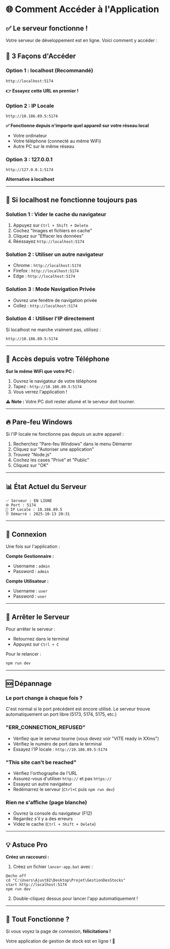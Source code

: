# 🌐 Comment Accéder à l'Application

## ✅ Le serveur fonctionne !

Votre serveur de développement est en ligne. Voici comment y accéder :

## 📱 3 Façons d'Accéder

### Option 1 : localhost (Recommandé)
```
http://localhost:5174
```
**👉 Essayez cette URL en premier !**

### Option 2 : IP Locale
```
http://10.186.89.5:5174
```
**✅ Fonctionne depuis n'importe quel appareil sur votre réseau local**
- Votre ordinateur
- Votre téléphone (connecté au même WiFi)
- Autre PC sur le même réseau

### Option 3 : 127.0.0.1
```
http://127.0.0.1:5174
```
**Alternative à localhost**

---

## 🔧 Si localhost ne fonctionne toujours pas

### Solution 1 : Vider le cache du navigateur
1. Appuyez sur `Ctrl + Shift + Delete`
2. Cochez "Images et fichiers en cache"
3. Cliquez sur "Effacer les données"
4. Réessayez `http://localhost:5174`

### Solution 2 : Utiliser un autre navigateur
- Chrome : `http://localhost:5174`
- Firefox : `http://localhost:5174`
- Edge : `http://localhost:5174`

### Solution 3 : Mode Navigation Privée
- Ouvrez une fenêtre de navigation privée
- Collez : `http://localhost:5174`

### Solution 4 : Utiliser l'IP directement
Si localhost ne marche vraiment pas, utilisez :
```
http://10.186.89.5:5174
```

---

## 🎯 Accès depuis votre Téléphone

**Sur le même WiFi que votre PC :**

1. Ouvrez le navigateur de votre téléphone
2. Tapez : `http://10.186.89.5:5174`
3. Vous verrez l'application !

**⚠️ Note :** Votre PC doit rester allumé et le serveur doit tourner.

---

## 🔥 Pare-feu Windows

Si l'IP locale ne fonctionne pas depuis un autre appareil :

1. Recherchez "Pare-feu Windows" dans le menu Démarrer
2. Cliquez sur "Autoriser une application"
3. Trouvez "Node.js"
4. Cochez les cases "Privé" et "Public"
5. Cliquez sur "OK"

---

## 📊 État Actuel du Serveur

```
✅ Serveur : EN LIGNE
🌐 Port : 5174
📍 IP Locale : 10.186.89.5
⏰ Démarré : 2025-10-13 20:31
```

---

## 🔑 Connexion

Une fois sur l'application :

**Compte Gestionnaire :**
- Username : `admin`
- Password : `admin`

**Compte Utilisateur :**
- Username : `user`
- Password : `user`

---

## 🛑 Arrêter le Serveur

Pour arrêter le serveur :
- Retournez dans le terminal
- Appuyez sur `Ctrl + C`

Pour le relancer :
```bash
npm run dev
```

---

## 🆘 Dépannage

### Le port change à chaque fois ?
C'est normal si le port précédent est encore utilisé. Le serveur trouve automatiquement un port libre (5173, 5174, 5175, etc.)

### "ERR_CONNECTION_REFUSED"
- Vérifiez que le serveur tourne (vous devez voir "VITE ready in XXms")
- Vérifiez le numéro de port dans le terminal
- Essayez l'IP locale : `http://10.186.89.5:5174`

### "This site can't be reached"
- Vérifiez l'orthographe de l'URL
- Assurez-vous d'utiliser `http://` et pas `https://`
- Essayez un autre navigateur
- Redémarrez le serveur (`Ctrl+C` puis `npm run dev`)

### Rien ne s'affiche (page blanche)
- Ouvrez la console du navigateur (F12)
- Regardez s'il y a des erreurs
- Videz le cache (`Ctrl + Shift + Delete`)

---

## 💡 Astuce Pro

**Créez un raccourci :**

1. Créez un fichier `lancer-app.bat` avec :
```batch
@echo off
cd "C:\Users\Ajust82\Desktop\Projet\GestionDesStocks"
start http://localhost:5174
npm run dev
```

2. Double-cliquez dessus pour lancer l'app automatiquement !

---

## 🎉 Tout Fonctionne ?

Si vous voyez la page de connexion, **félicitations !**

Votre application de gestion de stock est en ligne ! 🚀

